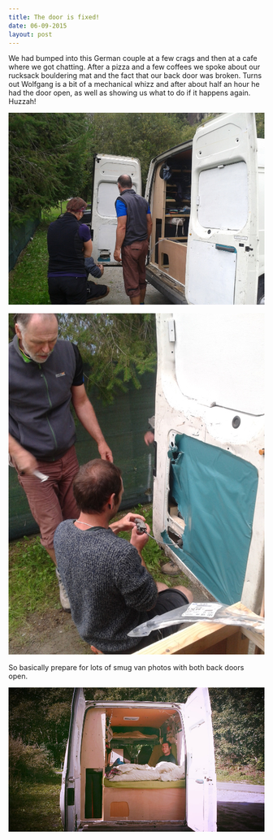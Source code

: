 ```yaml
---
title: The door is fixed!
date: 06-09-2015
layout: post
---
```


We had bumped into this German couple at a few crags and then at a cafe where we got chatting. After a pizza and a few coffees we spoke about our rucksack bouldering mat and the fact that our back door was broken. Turns out Wolfgang is a bit of a mechanical whizz and after about half an hour he had the door open, as well as showing us what to do if it happens again. Huzzah!

![fixed](/assets/images/doorisfixed/IMG_20150905_182952.jpg)

![fixed 2](/assets/images/doorisfixed/IMG_20150905_185153.jpg)

So basically prepare for lots of smug van photos with both back doors open.

![smug](/assets/images/doorisfixed/effect-express1441650142132.jpg)
